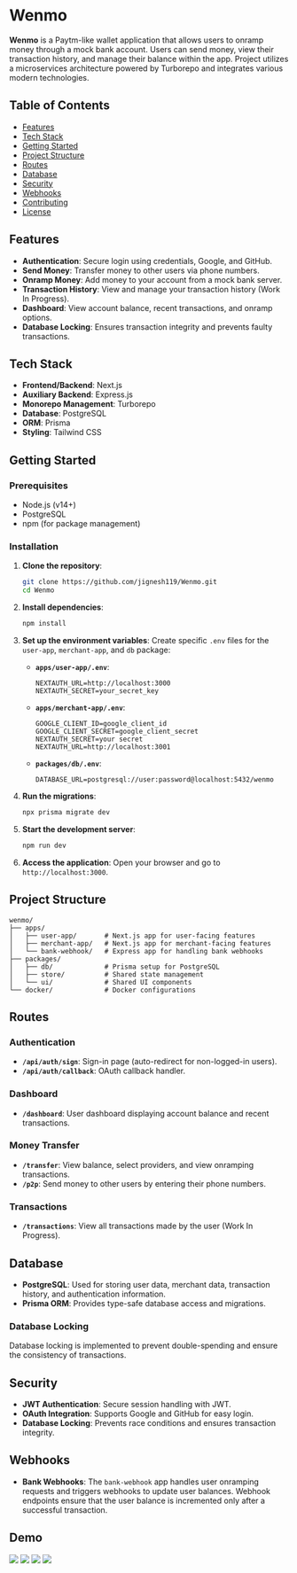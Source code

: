 # Wenmo

**Wenmo** is a Paytm-like wallet application that allows users to onramp money through a mock bank account. Users can send money, view their transaction history, and manage their balance within the app. Project utilizes a microservices architecture powered by Turborepo and integrates various modern technologies.

## Table of Contents

- [Features](#features)
- [Tech Stack](#tech-stack)
- [Getting Started](#getting-started)
- [Project Structure](#project-structure)
- [Routes](#routes)
- [Database](#database)
- [Security](#security)
- [Webhooks](#webhooks)
- [Contributing](#contributing)
- [License](#license)

## Features

- **Authentication**: Secure login using credentials, Google, and GitHub.
- **Send Money**: Transfer money to other users via phone numbers.
- **Onramp Money**: Add money to your account from a mock bank server.
- **Transaction History**: View and manage your transaction history (Work In Progress).
- **Dashboard**: View account balance, recent transactions, and onramp options.
- **Database Locking**: Ensures transaction integrity and prevents faulty transactions.

## Tech Stack

- **Frontend/Backend**: Next.js
- **Auxiliary Backend**: Express.js
- **Monorepo Management**: Turborepo
- **Database**: PostgreSQL
- **ORM**: Prisma
- **Styling**: Tailwind CSS

## Getting Started

### Prerequisites

- Node.js (v14+)
- PostgreSQL
- npm (for package management)

### Installation

1. **Clone the repository**:

   ```bash
   git clone https://github.com/jignesh119/Wenmo.git
   cd Wenmo
   ```

2. **Install dependencies**:

   ```bash
   npm install
   ```

3. **Set up the environment variables**:
   Create specific `.env` files for the `user-app`, `merchant-app`, and `db` package:

   - **`apps/user-app/.env`**:

     ```plaintext
     NEXTAUTH_URL=http://localhost:3000
     NEXTAUTH_SECRET=your_secret_key
     ```

   - **`apps/merchant-app/.env`**:

     ```plaintext
     GOOGLE_CLIENT_ID=google_client_id
     GOOGLE_CLIENT_SECRET=google_client_secret
     NEXTAUTH_SECRET=your secret
     NEXTAUTH_URL=http://localhost:3001
     ```

   - **`packages/db/.env`**:
     ```plaintext
     DATABASE_URL=postgresql://user:password@localhost:5432/wenmo
     ```

4. **Run the migrations**:

   ```bash
   npx prisma migrate dev
   ```

5. **Start the development server**:

   ```bash
   npm run dev
   ```

6. **Access the application**:
   Open your browser and go to `http://localhost:3000`.

## Project Structure

```plaintext
wenmo/
├── apps/
│   ├── user-app/       # Next.js app for user-facing features
│   ├── merchant-app/   # Next.js app for merchant-facing features
│   └── bank-webhook/   # Express app for handling bank webhooks
├── packages/
│   ├── db/             # Prisma setup for PostgreSQL
│   ├── store/          # Shared state management
│   └── ui/             # Shared UI components
└── docker/             # Docker configurations
```

## Routes

### Authentication

- **`/api/auth/sign`**: Sign-in page (auto-redirect for non-logged-in users).
- **`/api/auth/callback`**: OAuth callback handler.

### Dashboard

- **`/dashboard`**: User dashboard displaying account balance and recent transactions.

### Money Transfer

- **`/transfer`**: View balance, select providers, and view onramping transactions.
- **`/p2p`**: Send money to other users by entering their phone numbers.

### Transactions

- **`/transactions`**: View all transactions made by the user (Work In Progress).

## Database

- **PostgreSQL**: Used for storing user data, merchant data, transaction history, and authentication information.
- **Prisma ORM**: Provides type-safe database access and migrations.

### Database Locking

Database locking is implemented to prevent double-spending and ensure the consistency of transactions.

## Security

- **JWT Authentication**: Secure session handling with JWT.
- **OAuth Integration**: Supports Google and GitHub for easy login.
- **Database Locking**: Prevents race conditions and ensures transaction integrity.

## Webhooks

- **Bank Webhooks**: The `bank-webhook` app handles user onramping requests and triggers webhooks to update user balances. Webhook endpoints ensure that the user balance is incremented only after a successful transaction.

## Demo

<img src="./assets/wenmo1.png">
<img src="./assets/wenmo2.png">
<img src="./assets/wenmo3.png">
<img src="./assets/wenmo4.png">
